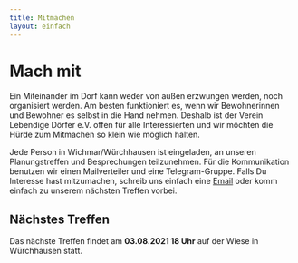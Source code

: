 ```yaml
---
title: Mitmachen
layout: einfach
---
```


# Mach mit

Ein Miteinander im Dorf kann weder von außen erzwungen werden, noch organisiert werden. Am besten funktioniert es, wenn wir Bewohnerinnen und Bewohner es selbst in die Hand nehmen. Deshalb ist der Verein Lebendige Dörfer e.V. offen für alle Interessierten und wir möchten die Hürde zum Mitmachen so klein wie möglich halten.

Jede Person in Wichmar/Würchhausen ist eingeladen, an unseren Planungstreffen und Besprechungen teilzunehmen. Für die Kommunikation benutzen wir einen Mailverteiler und eine Telegram-Gruppe. Falls Du Interesse hast mitzumachen, schreib uns einfach eine [Email](/impressum.html) oder komm einfach zu unserem nächsten Treffen vorbei.

## Nächstes Treffen

Das nächste Treffen findet am **03.08.2021 18 Uhr** auf der Wiese in Würchhausen statt.
